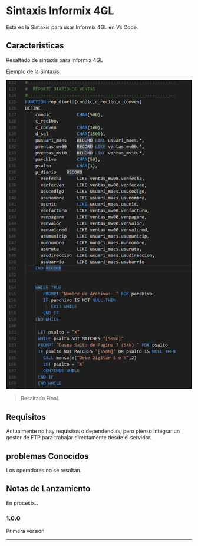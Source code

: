# Sintaxis Informix 4GL

Esta es la Sintaxis para usar Informix 4GL en Vs Code.

## Caracteristicas

Resaltado de sintaxis para Informix 4GL

Ejemplo de la Sintaxis:

![Sintaxis](./img/4gl.png)

> Resaltado Final.

## Requisitos

Actualmente no hay requisitos o dependencias, pero pienso integrar un gestor de FTP para trabajar directamente desde el servidor.

## problemas Conocidos

Los operadores no se resaltan.

## Notas de Lanzamiento

En proceso...

### 1.0.0

Primera version

-----------------------------------------------------------------------------------------------------------
